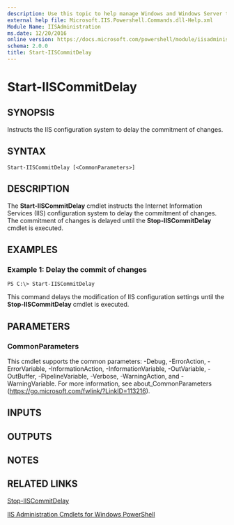 ```yaml
---
description: Use this topic to help manage Windows and Windows Server technologies with Windows PowerShell.
external help file: Microsoft.IIS.Powershell.Commands.dll-Help.xml
Module Name: IISAdministration
ms.date: 12/20/2016
online version: https://docs.microsoft.com/powershell/module/iisadministration/start-iiscommitdelay?view=windowsserver2022-ps&wt.mc_id=ps-gethelp
schema: 2.0.0
title: Start-IISCommitDelay
---
```


# Start-IISCommitDelay

## SYNOPSIS
Instructs the IIS configuration system to delay the commitment of changes.

## SYNTAX

```
Start-IISCommitDelay [<CommonParameters>]
```

## DESCRIPTION
The **Start-IISCommitDelay** cmdlet instructs the Internet Information Services (IIS) configuration system to delay the commitment of changes.
The commitment of changes is delayed until the **Stop-IISCommitDelay** cmdlet is executed.

## EXAMPLES

### Example 1: Delay the commit of changes
```
PS C:\> Start-IISCommitDelay
```

This command delays the modification of IIS configuration settings until the **Stop-IISCommitDelay** cmdlet is executed.

## PARAMETERS

### CommonParameters
This cmdlet supports the common parameters: -Debug, -ErrorAction, -ErrorVariable, -InformationAction, -InformationVariable, -OutVariable, -OutBuffer, -PipelineVariable, -Verbose, -WarningAction, and -WarningVariable. For more information, see about_CommonParameters (https://go.microsoft.com/fwlink/?LinkID=113216).

## INPUTS

## OUTPUTS

## NOTES

## RELATED LINKS

[Stop-IISCommitDelay](./Stop-IISCommitDelay.md)

[IIS Administration Cmdlets for Windows PowerShell](./iisadministration.md)

